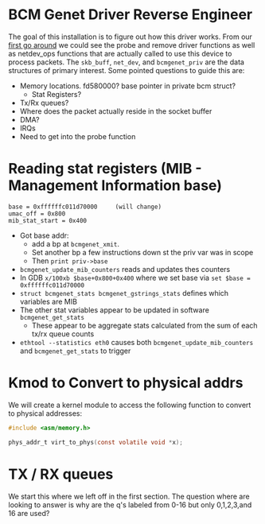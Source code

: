 # BCM Genet Driver Reverse Engineer

The goal of this installation is to figure out how this driver works. From our [first go around](./init_notes.md) we could see the probe and remove driver functions as well as netdev_ops functions that are actually called to use this device to process packets. The `skb_buff`, `net_dev`, and `bcmgenet_priv` are the data structures of primary interest. Some pointed questions to guide this are:

* Memory locations. fd580000? base pointer in private bcm struct?
    * Stat Registers?
* Tx/Rx queues?
* Where does the packet actually reside in the socket buffer
* DMA?
* IRQs
* Need to get into the probe function

# Reading stat registers (MIB - Management Information base)

```
base = 0xffffffc011d70000     (will change)
umac_off = 0x800
mib_stat_start = 0x400
```

* Got base addr:
    * add a bp at `bcmgenet_xmit`.
    * Set another bp a few instructions down st the priv var was in scope
    * Then `print priv->base`
* `bcmgenet_update_mib_counters` reads and updates thes counters
* In GDB `x/100xb $base+0x800+0x400` where we set base via `set $base = 0xffffffc011d70000`
* `struct bcmgenet_stats bcmgenet_gstrings_stats` defines which variables are MIB
* The other stat variables appear to be updated in software `bcmgenet_get_stats`
    * These appear to be aggregate stats calculated from the sum of each tx/rx queue counts
* `ethtool --statistics eth0` causes both `bcmgenet_update_mib_counters` and `bcmgenet_get_stats` to trigger

# Kmod to Convert to physical addrs

We will create a kernel module to access the following function to convert to physical addresses:

```C
#include <asm/memory.h>

phys_addr_t virt_to_phys(const volatile void *x);
```

# TX / RX queues

We start this where we left off in the first section. The question where are looking to answer is why are the q's labeled from 0-16 but only 0,1,2,3,and 16 are used?